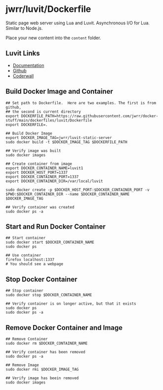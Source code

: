 jwrr/luvit/Dockerfile
=====================

Static page web server using Lua and Luvit. Asynchronous I/O for Lua. Similar to Node.js.

Place your new content into the `content` folder.

Luvit Links
-----------

* [Documentation](https://luvit.io/)
* [Github](https://github.com/luvit/luvit)
* [Coderwall](https://coderwall.com/p/gkokaw/luvit-node-s-ziggy-stardust)


Build Docker Image and Container
--------------------------------

```
## Set path to Dockerfile.  Here are two examples. The first is from github, 
## the second is current directory
export DOCKERFILE_PATH=https://raw.githubusercontent.com/jwrr/docker-stuff/main/dockerfiles/luvit/Dockerfile
export DOCKERFILE=.

## Build Docker Image
export DOCKER_IMAGE_TAG=jwrr/luvit-static-server
sudo docker build -t $DOCKER_IMAGE_TAG $DOCKERFILE_PATH

## Verify image was built
sudo docker images

## Create container from image
export DOCKER_CONTAINER_NAME=luvit1
export DOCKER_HOST_PORT=1337
export DOCKER_CONTAINER_PORT=1337
export DOCKER_CONTAINER_DIR=/var/local/luvit

sudo docker create -p $DOCKER_HOST_PORT:$DOCKER_CONTAINER_PORT -v $PWD:$DOCKER_CONTAINER_DIR --name $DOCKER_CONTAINER_NAME $DOCKER_IMAGE_TAG

## Verify container was created
sudo docker ps -a
```


Start and Run Docker Container
--------------------

```
## Start container
sudo docker start $DOCKER_CONTAINER_NAME
sudo docker ps

## Use container
firefox localhost:1337
# You should see a webpage
```

Stop Docker Container
---------------------

```
## Stop container
sudo docker stop $DOCKER_CONTAINER_NAME

## Verify container is on longer active, but that it exists
sudo docker ps
sudo docker ps -a
```

Remove Docker Container and Image
---------------------------------

```
## Remove Container
sudo docker rm $DOCKER_CONTAINER_NAME

## Verify container has been removed
sudo docker ps -a

## Remove Image
sudo docker rmi $DOCKER_IMAGE_TAG

## Verify image has beein removed
sudo docker images
```

